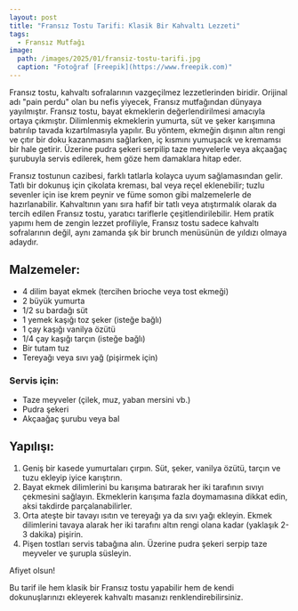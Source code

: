 ```yaml
---
layout: post
title: "Fransız Tostu Tarifi: Klasik Bir Kahvaltı Lezzeti"
tags:
  - Fransız Mutfağı
image: 
  path: /images/2025/01/fransiz-tostu-tarifi.jpg
  caption: "Fotoğraf [Freepik](https://www.freepik.com)"
---
```


Fransız tostu, kahvaltı sofralarının vazgeçilmez lezzetlerinden biridir. Orijinal adı "pain perdu" olan bu nefis yiyecek, Fransız mutfağından dünyaya yayılmıştır. Fransız tostu, bayat ekmeklerin değerlendirilmesi amacıyla ortaya çıkmıştır. Dilimlenmiş ekmeklerin yumurta, süt ve şeker karışımına batırılıp tavada kızartılmasıyla yapılır. Bu yöntem, ekmeğin dışının altın rengi ve çıtır bir doku kazanmasını sağlarken, iç kısmını yumuşacık ve kremamsı bir hale getirir. Üzerine pudra şekeri serpilip taze meyvelerle veya akçaağaç şurubuyla servis edilerek, hem göze hem damaklara hitap eder.

Fransız tostunun cazibesi, farklı tatlarla kolayca uyum sağlamasından gelir. Tatlı bir dokunuş için çikolata kreması, bal veya reçel eklenebilir; tuzlu sevenler için ise krem peynir ve füme somon gibi malzemelerle de hazırlanabilir. Kahvaltının yanı sıra hafif bir tatlı veya atıştırmalık olarak da tercih edilen Fransız tostu, yaratıcı tariflerle çeşitlendirilebilir. Hem pratik yapımı hem de zengin lezzet profiliyle, Fransız tostu sadece kahvaltı sofralarının değil, aynı zamanda şık bir brunch menüsünün de yıldızı olmaya adaydır.

## Malzemeler:

- 4 dilim bayat ekmek (tercihen brioche veya tost ekmeği)
- 2 büyük yumurta
- 1/2 su bardağı süt
- 1 yemek kaşığı toz şeker (isteğe bağlı)
- 1 çay kaşığı vanilya özütü
- 1/4 çay kaşığı tarçın (isteğe bağlı)
- Bir tutam tuz
- Tereyağı veya sıvı yağ (pişirmek için)

### Servis için:

- Taze meyveler (çilek, muz, yaban mersini vb.)
- Pudra şekeri
- Akçaağaç şurubu veya bal

## Yapılışı:

1. Geniş bir kasede yumurtaları çırpın. Süt, şeker, vanilya özütü, tarçın ve tuzu ekleyip iyice karıştırın.
2. Bayat ekmek dilimlerini bu karışıma batırarak her iki tarafının sıvıyı çekmesini sağlayın. Ekmeklerin karışıma fazla doymamasına dikkat edin, aksi takdirde parçalanabilirler.
3. Orta ateşte bir tavayı ısıtın ve tereyağı ya da sıvı yağı ekleyin. Ekmek dilimlerini tavaya alarak her iki tarafını altın rengi olana kadar (yaklaşık 2-3 dakika) pişirin.
4. Pişen tostları servis tabağına alın. Üzerine pudra şekeri serpip taze meyveler ve şurupla süsleyin.

Afiyet olsun!

Bu tarif ile hem klasik bir Fransız tostu yapabilir hem de kendi dokunuşlarınızı ekleyerek kahvaltı masanızı renklendirebilirsiniz.